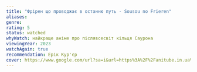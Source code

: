 ```yaml
---
title: "Фрірен що проводжає в останню путь - Sousou no Frieren"
aliases: 
genre: 
rating: 5
status: watched
whyWatch: найкраще аніме про післявсесвіт кільця Саурона
viewingYear: 2023
watchAgain: true
recommendation: Ерік Кур'єр
cover: https://www.google.com/url?sa=i&url=https%3A%2F%2Fanitube.in.ua%2F4465-frren-scho-provodzhaye-v-ostannyu-put.html&psig=AOvVaw29gTBWC9zwiPwyVMcXOHCq&ust=1720343514064000&source=images&cd=vfe&opi=89978449&ved=0CBEQjRxqFwoTCOCskJKJkocDFQAAAAAdAAAAABAE
---
```

